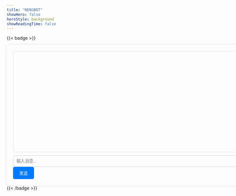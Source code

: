 ```yaml
---
title: "NENGBOT"
showHero: false
heroStyle: background
showReadingTime: false
---
```

{{< badge >}}
<div id="chat-container" style="width: 780px; margin: 0 auto; padding: 20px; border-radius: 10px; box-shadow: 0 0 10px rgba(0, 0, 0, 0.1);">
  <div id="messages" style="width: 100%; height: 300px; overflow-y: auto; border: 1px solid #ddd; padding: 10px; margin-bottom: 10px; border-radius: 5px; background-color: transparent;"></div>
  <input type="text" id="message-input" placeholder="输入消息..." style="width: 100%; padding: 10px; border: 1px solid #ccc; border-radius: 10px; margin-right: 10px; background-color: transparent;" />
  <button id="send-button" style="padding: 10px 20px; border: none; border-radius: 5px; background-color: #007bff; color: #fff; cursor: pointer;">发送</button>
</div>
{{< /badge >}}
<script src="/js/chatgpt.js"></script>